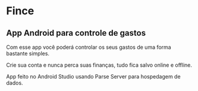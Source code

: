 # Fince
App Android para controle de gastos
---------
Com esse app você poderá controlar os seus gastos de uma forma bastante simples.

Crie sua conta e nunca perca suas finanças, tudo fica salvo online e offline.

App feito no Android Studio usando Parse Server para hospedagem de dados.
